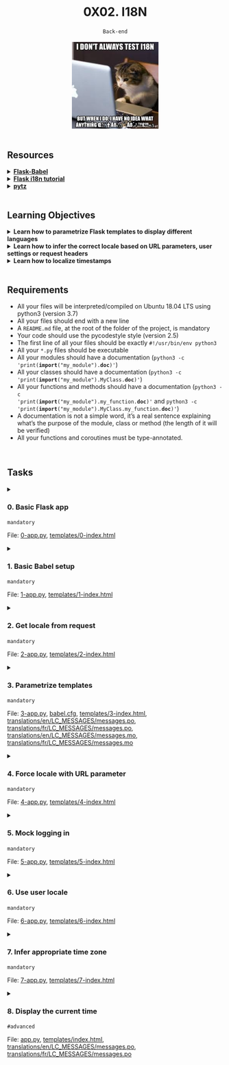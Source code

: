 <h1 align="center"><b>0X02. I18N</b></h1>
<div align="center"><code>Back-end</code></div>

<br>
<div align="center">
<img width="40%" src="https://github.com/codenvibes/alx-backend/blob/master/0x02-i18n/images/91e1c50322b2428428f9.jpeg">
</div>

<!-- <br>
<hr>
<h3><a href=>Notes</a></h3>
<hr> -->


<!--==================================================-->
<br>

## Resources
<details>
<summary><b><a href="https://web.archive.org/web/20201111174034/https://flask-babel.tkte.ch/">Flask-Babel</a></b></summary><br>


<br><p align="center">※※※※※※※※※※※※</p><br>
</details>


<details>
<summary><b><a href="https://blog.miguelgrinberg.com/post/the-flask-mega-tutorial-part-xiii-i18n-and-l10n">Flask i18n tutorial</a></b></summary><br>


<br><p align="center">※※※※※※※※※※※※</p><br>
</details>


<details>
<summary><b><a href="https://pypi.org/project/pytz/">pytz</a></b></summary><br>


<br><p align="center">※※※※※※※※※※※※</p><br>
</details>



<!--==================================================-->
<br>

## Learning Objectives
<details>
<summary><b><a href=" "> </a>Learn how to parametrize Flask templates to display different languages</b></summary><br>


<br><p align="center">※※※※※※※※※※※※</p><br>
</details>


<details>
<summary><b><a href=" "> </a>Learn how to infer the correct locale based on URL parameters, user settings or request headers</b></summary><br>


<br><p align="center">※※※※※※※※※※※※</p><br>
</details>


<details>
<summary><b><a href=" "> </a>Learn how to localize timestamps</b></summary><br>


<br><p align="center">※※※※※※※※※※※※</p><br>
</details>



<!--==================================================-->
<br>

## Requirements
- All your files will be interpreted/compiled on Ubuntu 18.04 LTS using python3 (version 3.7)
- All your files should end with a new line
- A <code>README.md</code> file, at the root of the folder of the project, is mandatory
- Your code should use the pycodestyle style (version 2.5)
- The first line of all your files should be exactly <code>#!/usr/bin/env python3</code>
- All your <code>*.py</code> files should be executable
- All your modules should have a documentation (<code>python3 -c 'print(__import__("my_module").__doc__)'</code>)
- All your classes should have a documentation (<code>python3 -c 'print(__import__("my_module").MyClass.__doc__)'</code>)
- All your functions and methods should have a documentation (<code>python3 -c 'print(__import__("my_module").my_function.__doc__)'</code> and <code>python3 -c 'print(__import__("my_module").MyClass.my_function.__doc__)'</code>)
- A documentation is not a simple word, it’s a real sentence explaining what’s the purpose of the module, class or method (the length of it will be verified)
- All your functions and coroutines must be type-annotated.

<!--==================================================-->
<br>

## Tasks
<details>
<summary>

### 0. Basic Flask app
`mandatory`

File: [0-app.py](), [templates/0-index.html]()
</summary>

<p>First you will setup a basic Flask app in <code>0-app.py</code>. Create a single <code>/</code> route and an <code>index.html</code> template that simply outputs “Welcome to Holberton” as page title (<code>&lt;title&gt;</code>) and “Hello world” as header (<code>&lt;h1&gt;</code>).</p>


</details>

<details>
<summary>

### 1. Basic Babel setup
`mandatory`

File: [1-app.py](), [templates/1-index.html]()
</summary>

<p>Install the Babel Flask extension:</p>

<pre><code>$ pip3 install flask_babel==2.0.0
</code></pre>

<p>Then instantiate the <code>Babel</code> object in your app. Store it in a module-level variable named <code>babel</code>.</p>

<p>In order to configure available languages in our app, you will create a <code>Config</code> class that has a <code>LANGUAGES</code> class attribute equal to <code>["en", "fr"]</code>.</p>

<p>Use <code>Config</code> to set Babel’s default locale (<code>"en"</code>) and timezone (<code>"UTC"</code>).</p>

<p>Use that class as config for your Flask app.</p>


</details>

<details>
<summary>

### 2. Get locale from request
`mandatory`

File: [2-app.py](), [templates/2-index.html]()
</summary>

<p>Create a <code>get_locale</code> function with the <code>babel.localeselector</code> decorator. Use <code>request.accept_languages</code> to determine the best match with our supported languages.</p>


</details>

<details>
<summary>

### 3. Parametrize templates
`mandatory`

File: [3-app.py](), [babel.cfg](), [templates/3-index.html](), [translations/en/LC_MESSAGES/messages.po](), [translations/fr/LC_MESSAGES/messages.po](), [translations/en/LC_MESSAGES/messages.mo](), [translations/fr/LC_MESSAGES/messages.mo]()
</summary>

<p>Use the <code>_</code> or <code>gettext</code> function to parametrize your templates. Use the message IDs <code>home_title</code> and <code>home_header</code>.</p>

<p>Create a <code>babel.cfg</code> file containing</p>

<pre><code>[python: **.py]
[jinja2: **/templates/**.html]
extensions=jinja2.ext.autoescape,jinja2.ext.with_
</code></pre>

<p>Then initialize your translations with</p>

<pre><code>$ pybabel extract -F babel.cfg -o messages.pot .
</code></pre>

<p>and your two dictionaries with </p>

<pre><code>$ pybabel init -i messages.pot -d translations -l en
$ pybabel init -i messages.pot -d translations -l fr
</code></pre>

<p>Then edit files <code>translations/[en|fr]/LC_MESSAGES/messages.po</code> to provide the correct value for each message ID for each language. Use the following translations:</p>

<table class="hbtn-table"><tbody><tr>
<th>msgid</th>
<th>English</th>
<th>French</th>
</tr>
<tr>
<td><code>home_title</code></td>
<td><code>"Welcome to Holberton"</code></td>
<td><code>"Bienvenue chez Holberton"</code></td>
</tr>
<tr>
<td><code>home_header</code></td>
<td><code>"Hello world!"</code></td>
<td><code>"Bonjour monde!"</code></td>
</tr>
</tbody></table>

<p>Then compile your dictionaries with</p>

<pre><code>$ pybabel compile -d translations
</code></pre>

<p>Reload the home page of your app and make sure that the correct messages show up.</p>


</details>

<details>
<summary>

### 4. Force locale with URL parameter
`mandatory`

File: [4-app.py](), [templates/4-index.html]()
</summary>

<p>In this task, you will implement a way to force a particular locale by passing the <code>locale=fr</code> parameter to your app’s URLs.</p>

<p>In your <code>get_locale</code> function, detect if the incoming request contains <code>locale</code> argument and ifs value is a supported locale, return it. If not or if the parameter is not present, resort to the previous default behavior.</p>

<p>Now you should be able to test different translations by visiting <code>http://127.0.0.1:5000?locale=[fr|en]</code>.</p>

<p><strong>Visiting <code>http://127.0.0.1:5000/?locale=fr</code> should display this level 1 heading:</strong></p>

<br>
<div align="center"><img alt="" loading="lazy" src="https://github.com/codenvibes/alx-backend/blob/master/0x02-i18n/images/f958f4a1529b535027ce.png" style=""/></div>


</details>

<details>
<summary>

### 5. Mock logging in
`mandatory`

File: [5-app.py](), [templates/5-index.html]()
</summary>

<p>Creating a user login system is outside the scope of this project. To emulate a similar behavior, copy the following user table in <code>5-app.py</code>.</p>

<pre><code>users = {
    1: {"name": "Balou", "locale": "fr", "timezone": "Europe/Paris"},
    2: {"name": "Beyonce", "locale": "en", "timezone": "US/Central"},
    3: {"name": "Spock", "locale": "kg", "timezone": "Vulcan"},
    4: {"name": "Teletubby", "locale": None, "timezone": "Europe/London"},
}
</code></pre>

<p>This will mock a database user table. Logging in will be mocked by passing <code>login_as</code> URL parameter containing the user ID to log in as.</p>

<p>Define a <code>get_user</code>  function that returns a user dictionary or <code>None</code> if the ID cannot be found or if <code>login_as</code> was not passed.</p>

<p>Define a <code>before_request</code> function and use the <code>app.before_request</code> decorator to make it be executed before all other functions. <code>before_request</code> should use <code>get_user</code> to find a user if any, and set it as a global on <code>flask.g.user</code>.</p>

<p>In your HTML template, if a user is logged in, in a paragraph tag, display a welcome message otherwise display a default message as shown in the table below.</p>

<table class="hbtn-table"><tbody><tr>
<th>msgid</th>
<th>English</th>
<th>French</th>
</tr>
<tr>
<td><code>logged_in_as</code></td>
<td><code>"You are logged in as %(username)s."</code></td>
<td><code>"Vous êtes connecté en tant que %(username)s."</code></td>
</tr>
<tr>
<td><code>not_logged_in</code></td>
<td><code>"You are not logged in."</code></td>
<td><code>"Vous n'êtes pas connecté."</code></td>
</tr>
</tbody></table>

<p><strong>Visiting <code>http://127.0.0.1:5000/</code> in your browser should display this:</strong></p>

<div align="center"><img alt="" src="https://github.com/codenvibes/alx-backend/blob/master/0x02-i18n/images/2c5b2c8190f88c6b4668.png" style=""/></div>
<br>

<p><strong>Visiting <code>http://127.0.0.1:5000/?login_as=2</code> in your browser should display this:</strong>
</p>

<div align="center"><img alt="" src="https://github.com/codenvibes/alx-backend/blob/master/0x02-i18n/images/277f24308c856a09908c.png" style=""/></div>


</details>

<details>
<summary>

### 6. Use user locale
`mandatory`

File: [6-app.py](), [templates/6-index.html]()
</summary>

<p>Change your <code>get_locale</code> function to use a user’s preferred local if it is supported.</p>

<p>The order of priority should be</p>

<ol>
<li>Locale from URL parameters</li>
<li>Locale from user settings</li>
<li>Locale from request header</li>
<li>Default locale</li>
</ol>

<p>Test by logging in as different users</p>

<div align="center"><img alt="" src="https://github.com/codenvibes/alx-backend/blob/master/0x02-i18n/images/9941b480b0b9d87dc5de.png%3AZone.Identifier" style=""/></div>


</details>

<details>
<summary>

### 7. Infer appropriate time zone
`mandatory`

File: [7-app.py](), [templates/7-index.html]()
</summary>

<p>Define a <code>get_timezone</code> function and use the <code>babel.timezoneselector</code> decorator.</p>

<p>The logic should be the same as <code>get_locale</code>:</p>

<p>Before returning a URL-provided or user time zone, you must validate that it is a valid time zone. To that, use <code>pytz.timezone</code> and catch the <code>pytz.exceptions.UnknownTimeZoneError</code> exception.</p>


</details>

<details>
<summary>

### 8. Display the current time
`#advanced`

File: [app.py](), [templates/index.html](), [translations/en/LC_MESSAGES/messages.po](), [translations/fr/LC_MESSAGES/messages.po]()
</summary>

<p>Based on the inferred time zone, display the current time on the home page in the default format. For example:</p>

<p><code>Jan 21, 2020, 5:55:39 AM</code> or <code>21 janv. 2020 à 05:56:28</code></p>

<p>Use the following translations</p>

<p><strong>Displaying the time in French looks like this:</strong></p>

<p><img alt="" loading="lazy" src="./Project_ 0x02. i18n _ Nairobi Intranet_files/bba4805d6dca0a46a0f6.png" style=""/></p>

<p><strong>Displaying the time in English looks like this:</strong></p>

<p><img alt="" loading="lazy" src="./Project_ 0x02. i18n _ Nairobi Intranet_files/54f3be802024dbcf06f4.png" style=""/></p>


</details>

